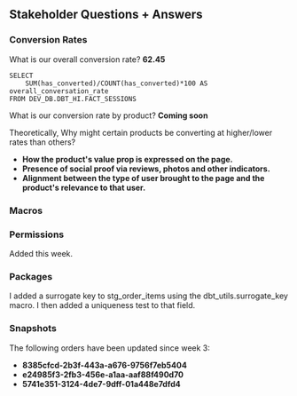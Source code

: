 ## Stakeholder Questions + Answers

### Conversion Rates

What is our overall conversion rate? **62.45**
```
SELECT 
    SUM(has_converted)/COUNT(has_converted)*100 AS overall_conversation_rate
FROM DEV_DB.DBT_HI.FACT_SESSIONS
```
What is our conversion rate by product? **Coming soon**

Theoretically, Why might certain products be converting at higher/lower rates than others?
- **How the product's value prop is expressed on the page.**
- **Presence of social proof via reviews, photos and other indicators.**
- **Alignment between the type of user brought to the page and the product's relevance to that user.**

### Macros

### Permissions

Added this week.

### Packages

I added a surrogate key to stg_order_items using the dbt_utils.surrogate_key macro. I then added a uniqueness test to that field.

### Snapshots

The following orders have been updated since week 3:
- **8385cfcd-2b3f-443a-a676-9756f7eb5404**
- **e24985f3-2fb3-456e-a1aa-aaf88f490d70**
- **5741e351-3124-4de7-9dff-01a448e7dfd4**